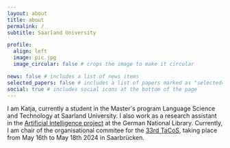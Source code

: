 ```yaml
---
layout: about
title: about
permalink: /
subtitle: Saarland University

profile:
  align: left
  image: pic.jpg
  image_circular: false # crops the image to make it circular

news: false # includes a list of news items
selected_papers: false # includes a list of papers marked as "selected={true}"
social: true # includes social icons at the bottom of the page
---
```

I am Katja, currently a student in the Master's program Language Science and Technology at Saarland University. I also work as a research assistant in the [Artificial Intelligence project](https://www.dnb.de/ki-projekt) at the German National Library.
Currently, I am chair of the organisational commitee for the [33rd TaCoS](https://tacosconference.github.io/), taking place from May 16th to May 18th 2024 in Saarbrücken.


